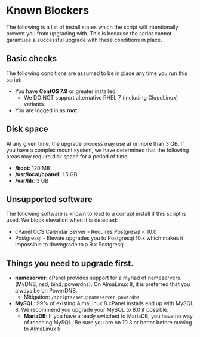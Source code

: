 # Known Blockers

The following is a list of install states which the script will intentionally prevent you from upgrading with. This is because the script cannot garantuee a successful upgrade with these conditions in place.

## Basic checks

The following conditions are assumed to be in place any time you run this script:

* You have **CentOS 7.9** or greater installed.
  * We DO NOT support alternative RHEL 7 (including CloudLinux) variants.
* You are logged in as **root**.

## Disk space

At any given time, the upgrade process may use at or more than 3 GB. If you have a complex mount system, we have determined that the following areas may require disk space for a period of time:

* **/boot**: 120 MB
* **/usr/local/cpanel**: 1.5 GB
* **/var/lib**: 3 GB

## Unsupported software

The following software is known to lead to a corrupt install if this script is used. We block elevation when it is detected:

* cPanel CCS Calendar Server - Requires Postgresql < 10.0
* Postgresql - Elevate upgrades you to Postgresql 10.x which makes it impossible to downgrade to a 9.x Postgresql.

## Things you need to upgrade first.

* **nameserver**: cPanel provides support for a myriad of nameservers. (MyDNS, nsd, bind, powerdns). On AlmaLinux 8, it is preferred that you always be on PowerDNS.
  * Mitigation: `/scripts/setupnameserver powerdns`
* **MySQL**: 99% of existing AlmaLinux 8 cPanel installs end up with MySQL 8. We recommend you upgrade your MySQL to 8.0 if possible.
  * **MariaDB**: If you have already switched to MariaDB, you have no way of reaching MySQL. Be sure you are on 10.3 or better before moving to AlmaLinux 8.


